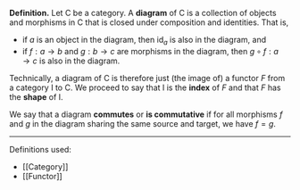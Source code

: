 **Definition.** Let $\mathsf{C}$ be a category. A **diagram** of $\mathsf{C}$ is a collection of objects and morphisms in $\mathsf{C}$ that is closed under composition and identities. That is,
- if $a$ is an object in the diagram, then $\text{id}_{a}$ is also in the diagram, and
- if $f:a\to b$ and $g:b\to c$ are morphisms in the diagram, then $g\circ f:a\to c$ is also in the diagram.

Technically, a diagram of $\mathsf{C}$ is therefore just (the image of) a functor $F$ from a category $\mathsf{I}$ to $\mathsf{C}$. We proceed to say that $\mathsf{I}$ is the **index** of $F$ and that $F$ has the **shape** of $\mathsf{I}$.

We say that a diagram **commutes** or **is commutative** if for all morphisms $f$ and $g$ in the diagram sharing the same source and target, we have $f=g$.
***
Definitions used:
- [[Category]]
- [[Functor]]